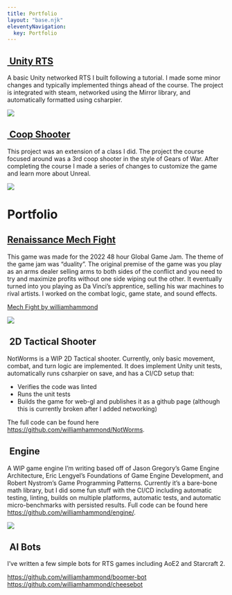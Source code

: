 ```yaml
---
title: Portfolio
layout: "base.njk"
eleventyNavigation:
  key: Portfolio
---
```


[ Unity RTS](/portfolio/)
---------------------------------

A basic Unity networked RTS I built following a tutorial. I made some minor changes and typically implemented things ahead of the course. The project is integrated with steam, networked using the Mirror library, and automatically formatted using csharpier.

![](https://images.squarespace-cdn.com/content/v1/5ce82c28186bd30001708d1b/d83f6480-ef91-4e65-a83b-7c3ffe53de5c/intro.PNG)

[ Coop Shooter](/portfolio/maffei)
----------------------------------

This project was an extension of a class I did. The project the course focused around was a 3rd coop shooter in the style of Gears of War. After completing the course I made a series of changes to customize the game and learn more about Unreal.

![](https://images.squarespace-cdn.com/content/v1/5ce82c28186bd30001708d1b/37c05171-16ab-4101-b02c-55a8774af091/thumbnail.png)

# Portfolio
[Renaissance Mech Fight](/portfolio/mech-fight)
-----------------------------------------------

This game was made for the 2022 48 hour Global Game Jam. The theme of the game jam was “duality”. The original premise of the game was you play as an arms dealer selling arms to both sides of the conflict and you need to try and maximize profits without one side wiping out the other. It eventually turned into you playing as Da Vinci’s apprentice, selling his war machines to rival artists. I worked on the combat logic, game state, and sound effects.

<a href="https://williamhammond.itch.io/mech-fight">Mech Fight by williamhammond</a>

![](https://images.squarespace-cdn.com/content/v1/5ce82c28186bd30001708d1b/7400594c-c9bc-4127-bef9-e5e788628d5d/intro.PNG)

 2D Tactical Shooter
--------------------

NotWorms is a WIP 2D Tactical shooter. Currently, only basic movement, combat, and turn logic are implemented. It does implement Unity unit tests, automatically runs csharpier on save, and has a CI/CD setup that:

*   Verifies the code was linted
*   Runs the unit tests
*   Builds the game for web-gl and publishes it as a github page (although this is currently broken after I added networking)
    

The full code can be found here https://github.com/williamhammond/NotWorms.

 Engine
-------

A WIP game engine I’m writing based off of Jason Gregory’s Game Engine Architecture, Eric Lengyel’s Foundations of Game Engine Development, and Robert Nystrom’s Game Programming Patterns. Currently it’s a bare-bone math library, but I did some fun stuff with the CI/CD including automatic testing, linting, builds on multiple platforms, automatic tests, and automatic micro-benchmarks with persisted results. Full code can be found here https://github.com/williamhammond/engine/.

![](https://images.squarespace-cdn.com/content/v1/5ce82c28186bd30001708d1b/c36b2cfa-ad51-45b5-b008-c9b2c0761aac/kaspars-eglitis-fkcjWXPRAZU-unsplash.jpg)

 AI Bots
--------

I’ve written a few simple bots for RTS games including AoE2 and Starcraft 2.  
  
https://github.com/williamhammond/boomer-bot  
https://github.com/williamhammond/cheesebot